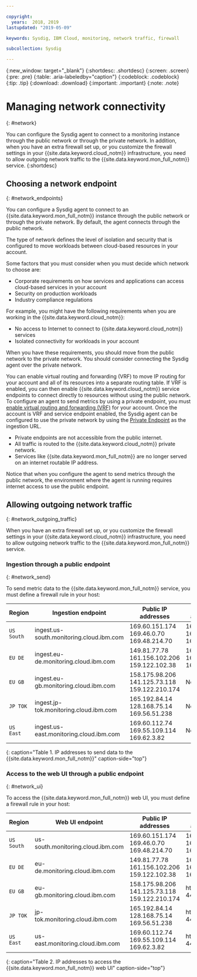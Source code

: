 ```yaml
---

copyright:
  years:  2018, 2019
lastupdated: "2019-05-09"

keywords: Sysdig, IBM Cloud, monitoring, network traffic, firewall

subcollection: Sysdig

---
```


{:new_window: target="_blank"}
{:shortdesc: .shortdesc}
{:screen: .screen}
{:pre: .pre}
{:table: .aria-labeledby="caption"}
{:codeblock: .codeblock}
{:tip: .tip}
{:download: .download}
{:important: .important}
{:note: .note}

 
# Managing network connectivity
{: #network}

You can configure the Sysdig agent to connect to a monitoring instance through the public network or through the private network. In addition, when you have an extra firewall set up, or you customize the firewall settings in your {{site.data.keyword.cloud_notm}} infrastructure, you need to allow outgoing network traffic to the {{site.data.keyword.mon_full_notm}} service. 
{:shortdesc}


## Choosing a network endpoint
{: #network_endpoints}

You can configure a Sysdig agent to connect to an {{site.data.keyword.mon_full_notm}} instance through the public network or through the private network. By default, the agent connects through the public network.

The type of network defines the level of isolation and security that is configured to move workloads between cloud-based resources in your account. 

Some factors that you must consider when you must decide which network to choose are:
* Corporate requirements on how services and applications can access cloud-based services in your account
* Security on production workloads
* Industry compliance regulations

For example, you might have the following requirements when you are working in the {{site.data.keyword.cloud_notm}}:
* No access to Internet to connect to {{site.data.keyword.cloud_notm}} services
* Isolated connectivity for workloads in your account

When you have these requirements, you should move from the public network to the private network. You should consider connecting the Sysdig agent over the private network. 

You can enable virtual routing and forwarding (VRF) to move IP routing for your account and all of its resources into a separate routing table. If VRF is enabled, you can then enable {{site.data.keyword.cloud_notm}} service endpoints to connect directly to resources without using the public network. To configure an agent to send metrics by using a private endpoint, you must [enable virtual routing and forwarding (VRF)](/docs/account?topic=account-vrf-service-endpoint) for your account. Once the account is VRF and service endpoint enabled, the Sysdig agent can be configured to use the private network by using the [Private Endpoint](/docs/services/Monitoring-with-Sysdig?topic=Sysdig-endpoints) as the ingestion URL.
* Private endpoints are not accessible from the public internet. 
* All traffic is routed to the {{site.data.keyword.cloud_notm}} private network. 
* Services like {{site.data.keyword.mon_full_notm}} are no longer served on an internet routable IP address.

Notice that when you configure the agent to send metrics through the public network, the environment where the agent is running requires internet access to use the public endpoint.




## Allowing outgoing network traffic
{: #network_outgoing_traffic}

When you have an extra firewall set up, or you customize the firewall settings in your {{site.data.keyword.cloud_notm}} infrastructure, you need to allow outgoing network traffic to the {{site.data.keyword.mon_full_notm}} service. 


### Ingestion through a public endpoint
{: #network_send}

To send metric data to the {{site.data.keyword.mon_full_notm}} service, you must define a firewall rule in your host:

| Region      | Ingestion endpoint                                | Public IP addresses                                     | Private IP addresses                          |   Ports    |
|-------------|---------------------------------------------------|---------------------------------------------------------|-----------------------------------------------|----------|
| `US South`  | ingest.us-south.monitoring.cloud.ibm.com          | 169.60.151.174 </br>169.46.0.70 </br>169.48.214.70      | 166.9.12.247 </br>166.9.16.99 </br>166.9.15.123  | TCP 6443 | 
| `EU DE`     | ingest.eu-de.monitoring.cloud.ibm.com             | 149.81.77.78 </br>161.156.102.206 </br>159.122.102.38   | 166.9.30.20 </br>166.9.28.32 </br>166.9.32.16  | TCP 6443 | 
| `EU GB`     | ingest.eu-gb.monitoring.cloud.ibm.com             | 158.175.98.206 </br>141.125.73.118 </br>159.122.210.174 | Not available   |  | 
| `JP TOK`    | ingest.jp-tok.monitoring.cloud.ibm.com            | 165.192.84.14 </br>128.168.75.14 </br>169.56.51.238     | Not available   |  | 
| `US East`   | ingest.us-east.monitoring.cloud.ibm.com           | 169.60.112.74</br> 169.55.109.114 </br> 169.62.3.82     | Not available   |  | 
{: caption="Table 1. IP addresses to send data to the {{site.data.keyword.mon_full_notm}}" caption-side="top"}


### Access to the web UI through a public endpoint
{: #network_ui}

To access the {{site.data.keyword.mon_full_notm}} web UI, you must define a firewall rule in your host:

| Region      | Web UI endpoint                        | Public IP addresses                                       | Private IP addresses                          | Ports           |
|-------------|----------------------------------------|-----------------------------------------------------------|-----------------------------------------------|-----------------|
| `US South`  | us-south.monitoring.cloud.ibm.com      | 169.60.151.174 </br>169.46.0.70 </br>169.48.214.70        | 166.9.12.247 </br>166.9.16.99 </br>166.9.15.123  | https (TLS) 443 | 
| `EU DE`     | eu-de.monitoring.cloud.ibm.com         | 149.81.77.78 </br>161.156.102.206 </br>159.122.102.38     | 166.9.30.20 </br>166.9.28.32 </br>166.9.32.16  | https (TLS) 443 | 
| `EU GB`     | eu-gb.monitoring.cloud.ibm.com         | 158.175.98.206 </br>141.125.73.118 </br>159.122.210.174   | https (TLS) 443 | 
| `JP TOK`    | jp-tok.monitoring.cloud.ibm.com        | 165.192.84.14 </br>128.168.75.14 </br>169.56.51.238       | https (TLS) 443 |
| `US East`   | us-east.monitoring.cloud.ibm.com       | 169.60.112.74</br> 169.55.109.114 </br> 169.62.3.82       | https (TLS) 443 | 
{: caption="Table 2. IP addresses to access the {{site.data.keyword.mon_full_notm}} web UI" caption-side="top"}


